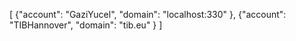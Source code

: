 [
  {"account": "GaziYucel", "domain": "localhost:330" },
  {"account": "TIBHannover", "domain": "tib.eu" }
]
